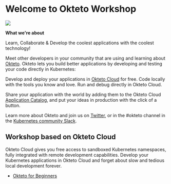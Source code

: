# Welcome to Okteto Workshop 
![](https://secure.meetupstatic.com/photos/event/e/1/a/5/highres_488397765.jpeg) <br>

**What we're about**

Learn, Collaborate & Develop the coolest applications with the coolest technology!

Meet other developers in your community that are using and learning about [Okteto](https://github.com/okteto/okteto). Okteto lets you build better applications by developing and testing your code directly in Kubernetes:

Develop and deploy your applications in [Okteto Cloud](https://okteto.com/) for free. Code locally with the tools you know and love. Run and debug directly in Okteto Cloud.

Share your application with the world by adding them to the Okteto Cloud [Application Catalog](https://okteto.com/docs/tutorials/repos/index.html), and put your ideas in production with the click of a button.

Learn more about Okteto and join us on [Twitter](https://twitter.com/oktetohq), or in the #okteto channel in the [Kubernetes community Slack](https://slack.k8s.io/).

## Workshop based on Okteto Cloud 

Okteto Cloud gives you free access to sandboxed Kubernetes namespaces, fully integrated with remote development capabilities. Develop your Kubernetes applications in Okteto Cloud and forget about slow and tedious local development forever. 

- [Okteto for Beginners](./Okteto-for-Beginners/)
